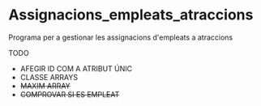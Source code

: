 # Assignacions_empleats_atraccions
Programa per a gestionar les assignacions d'empleats a atraccions

TODO
- AFEGIR ID COM A ATRIBUT ÚNIC
- CLASSE ARRAYS
- ~~MAXIM ARRAY~~
- ~~COMPROVAR SI ES EMPLEAT~~
